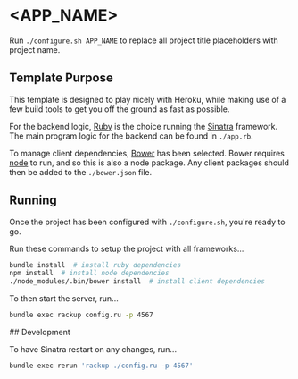 # <APP_NAME>

Run `./configure.sh APP_NAME` to replace all project title placeholders with project name.

## Template Purpose

This template is designed to play nicely with Heroku, while making use of a few build tools to get you off the ground as fast as possible.

For the backend logic, [Ruby](https://www.ruby-lang.org/en/) is the choice running the [Sinatra](http://www.sinatrarb.com/) framework. The main program logic for the backend can be found in `./app.rb`.

To manage client dependencies, [Bower](http://bower.io/) has been selected. Bower requires [node](http://nodejs.org) to run, and so this is also a node package. Any client packages should then be added to the `./bower.json` file.

## Running

Once the project has been configured with `./configure.sh`, you're ready to go.

Run these commands to setup the project with all frameworks...

```sh
bundle install  # install ruby dependencies
npm install  # install node dependencies
./node_modules/.bin/bower install  # install client dependencies
```

To then start the server, run...

```sh
bundle exec rackup config.ru -p 4567
```

## Development

To have Sinatra restart on any changes, run...

```sh
bundle exec rerun 'rackup ./config.ru -p 4567'
```
